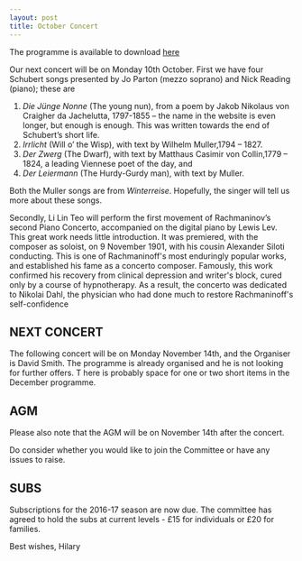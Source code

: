 ```yaml
---
layout: post
title: October Concert
---
```

The programme is available to download [here](/assets/programmes/Programme_16.10.pdf)

Our next concert will be on Monday 10th October. First we have four 
Schubert songs presented by Jo Parton (mezzo soprano) and Nick Reading 
(piano); these are 

1. _Die Jünge Nonne_ (The young nun), from a poem by Jakob Nikolaus von Craigher da Jachelutta, 1797-1855 – 
  the name in the website is even longer, but enough is enough. This was written towards the end of Schubert’s short life.
2. _Irrlicht_ (Will o’ the Wisp), with text by Wilhelm Muller,1794 – 1827.    
3. _Der Zwerg_ (The Dwarf), with text by Matthaus Casimir von Collin,1779 – 1824, a leading Viennese poet of the day, and
4. _Der Leiermann_ (The Hurdy-Gurdy man), with text by Muller.

Both the Muller songs are from _Winterreise_.
Hopefully, the singer will tell us more about these songs.
 
Secondly, Li Lin Teo will perform the first movement of Rachmaninov’s 
second Piano Concerto, accompanied on the digital piano by Lewis Lev. 
This great work needs little introduction. It was premiered,  with the 
composer as soloist, on 9 November 1901, with his cousin Alexander 
Siloti conducting. This is one of Rachmaninoff's most enduringly
popular works, and established his fame as a concerto composer. 
Famously, this work confirmed his recovery from clinical depression 
and writer's block, cured only by a course of hypnotherapy. As a result,
the concerto was dedicated to Nikolai Dahl, the physician who had done
much to restore Rachmaninoff's self-confidence
 
 
## NEXT CONCERT
The following concert will be on Monday November 14th, and the Organiser is David Smith. 
The programme is already organised and he is not looking for further offers. T
here is probably space for one or two short items in the December programme.
 
##  AGM
Please also note that the AGM will be on November 14th after the concert.

Do consider whether you would like to join the Committee or have any issues to raise. 

## SUBS
Subscriptions for the 2016-17 season are now due. The committee has agreed to hold the
 subs at current levels - £15 for individuals or £20 for families.

Best wishes,
Hilary